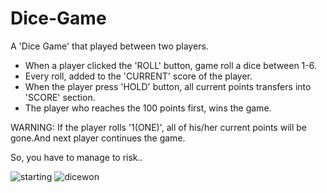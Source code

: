 # Dice-Game
A 'Dice Game' that played between two players.

- When a player clicked the 'ROLL' button, game roll a dice between 1-6.
- Every roll, added to the 'CURRENT' score of the player.
- When the player press 'HOLD' button, all current points transfers into 'SCORE' section.
- The player who reaches the 100 points first, wins the game.

WARNING: If the player rolls '1(ONE)', all of his/her current points will be gone.And next player continues the game.

So, you have to manage to risk..

![starting](https://user-images.githubusercontent.com/75091589/143617374-5c6c7a57-5d36-4a4b-8813-964583206214.JPG)
![dicewon](https://user-images.githubusercontent.com/75091589/143617382-c774e7c9-f716-4946-ba97-cff1e65b6450.JPG)
